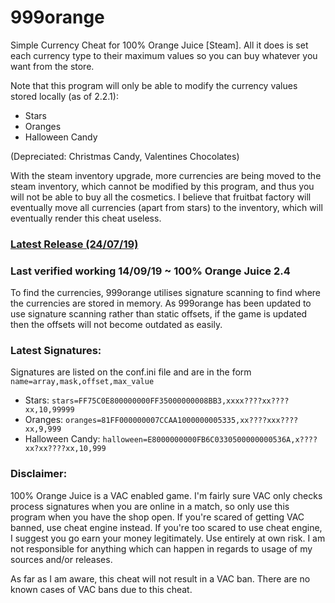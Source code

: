 # 999orange
Simple Currency Cheat for 100% Orange Juice [Steam]. All it does is set each currency type to their maximum values so you can buy whatever you want from the store. 

Note that this program will only be able to modify the currency values stored locally (as of 2.2.1):
- Stars
- Oranges
- Halloween Candy

(Depreciated: Christmas Candy, Valentines Chocolates)

With the steam inventory upgrade, more currencies are being moved to the steam inventory, which cannot be modified by this program, and thus you will not be able to buy all the cosmetics. I believe that fruitbat factory will eventually move all currencies (apart from stars) to the inventory, which will eventually render this cheat useless.

### [Latest Release (24/07/19)](https://github.com/tsuneko/Orange-Juice/releases/download/2.2.1/999percent.zip)
### Last verified working 14/09/19 ~ 100% Orange Juice 2.4

To find the currencies, 999orange utilises signature scanning to find where the currencies are stored in memory. As 999orange has been updated to use signature scanning rather than static offsets, if the game is updated then the offsets will not become outdated as easily.

### Latest Signatures:
Signatures are listed on the conf.ini file and are in the form `name=array,mask,offset,max_value`
- Stars: `stars=FF75C0E800000000FF35000000008BB3,xxxx????xx????xx,10,99999`
- Oranges: `oranges=81FF000000007CCAA1000000005335,xx????xxx????xx,9,999`
- Halloween Candy: `halloween=E8000000000FB6C0330500000000536A,x????xx?xx????xx,10,999`

### Disclaimer:

100% Orange Juice is a VAC enabled game. I'm fairly sure VAC only checks process signatures when you are online in a match, so only use this program when you have the shop open. If you're scared of getting VAC banned, use cheat engine instead. If you're too scared to use cheat engine, I suggest you go earn your money legitimately.  Use entirely at own risk. I am not responsible for anything which can happen in regards to usage of my sources and/or releases.

As far as I am aware, this cheat will not result in a VAC ban. There are no known cases of VAC bans due to this cheat.

